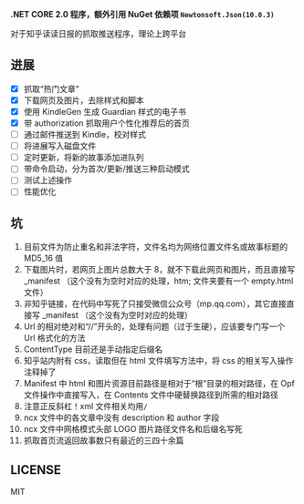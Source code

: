 ﻿**.NET CORE 2.0 程序，额外引用 NuGet 依赖项 ```Newtonsoft.Json(10.0.3)```**

对于知乎读读日报的抓取推送程序，理论上跨平台

## 进展

- [x] 抓取“热门文章”
- [x] 下载网页及图片，去除样式和脚本
- [x] 使用 KindleGen 生成 Guardian 样式的电子书
- [x] 带 authorization 抓取用户个性化推荐后的首页
- [ ] 通过邮件推送到 Kindle，校对样式
- [ ] 将进展写入磁盘文件
- [ ] 定时更新，将新的故事添加进队列
- [ ] 带命令启动，分为首次/更新/推送三种启动模式
- [ ] 测试上述操作
- [ ] 性能优化

## 坑

1. 目前文件为防止重名和非法字符，文件名均为网络位置文件名或故事标题的 MD5_16 值
2. 下载图片时，若网页上图片总数大于 8，就不下载此网页和图片，而且直接写 _manifest （这个没有为空时对应的处理，htm; 文件夹要有一个 empty.html 文件）
3. 非知乎链接，在代码中写死了只接受微信公众号（mp.qq.com），其它直接直接写 _manifest （这个没有为空时对应的处理）
4. Url 的相对绝对和“//”开头的，处理有问题（过于生硬），应该要专门写一个 Url 格式化的方法
5. ContentType 目前还是手动指定后缀名
6. 知乎站内附有 css，读取但在 html 文件填写方法中，将 css 的相关写入操作注释掉了
7. Manifest 中 html 和图片资源目前路径是相对于“根”目录的相对路径，在 Opf 文件操作中直接写入，在 Contents 文件中硬替换路径到所需的相对路径
8. 注意正反斜杠！xml 文件相关均用```/```
9. ncx 文件中的各文章中没有 description 和 author 字段
10. ncx 文件中网格模式头部 LOGO 图片路径文件名和后缀名写死
11. 抓取首页流返回故事数只有最近的三四十余篇

## LICENSE

MIT